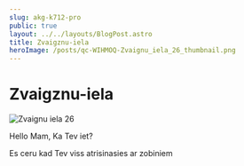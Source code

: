 ```yaml
---
slug: akg-k712-pro
public: true
layout: ../../layouts/BlogPost.astro
title: Zvaigznu-iela
heroImage: /posts/qc-WIHMOQ-Zvaignu_iela_26_thumbnail.png
---
```


# Zvaigznu-iela

![Zvaignu iela 26](qc-WIHMOQ-Zvaignu_iela_26_thumbnail.png)

Hello Mam, Ka Tev iet?

Es ceru kad Tev viss atrisinasies ar zobiniem
